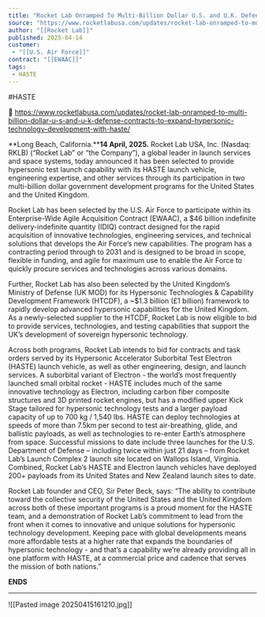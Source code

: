 ```yaml
---
title: "Rocket Lab Onramped To Multi-Billion Dollar U.S. and U.K. Defense Contracts To Expand Hypersonic Technology Development with HASTE"
source: "https://www.rocketlabusa.com/updates/rocket-lab-onramped-to-multi-billion-dollar-u-s-and-u-k-defense-contracts-to-expand-hypersonic-technology-development-with-haste/"
author: "[[Rocket Lab]]"
published: 2025-04-14
customer: 
 - "[[U.S. Air Force]]"
contract: "[[EWAAC]]"
tags:
 - HASTE
---
```

#HASTE

🔗 https://www.rocketlabusa.com/updates/rocket-lab-onramped-to-multi-billion-dollar-u-s-and-u-k-defense-contracts-to-expand-hypersonic-technology-development-with-haste/

**Long Beach, California.****14 April, 2025.** Rocket Lab USA, Inc. (Nasdaq: RKLB) (“Rocket Lab” or “the Company”), a global leader in launch services and space systems, today announced it has been selected to provide hypersonic test launch capability with its HASTE launch vehicle, engineering expertise, and other services through its participation in two multi-billion dollar government development programs for the United States and the United Kingdom.

Rocket Lab has been selected by the U.S. Air Force to participate within its Enterprise-Wide Agile Acquisition Contract (EWAAC), a $46 billion indefinite delivery-indefinite quantity (IDIQ) contract designed for the rapid acquisition of innovative technologies, engineering services, and technical solutions that develops the Air Force’s new capabilities. The program has a contracting period through to 2031 and is designed to be broad in scope, flexible in funding, and agile for maximum use to enable the Air Force to quickly procure services and technologies across various domains.

Further, Rocket Lab has also been selected by the United Kingdom’s Ministry of Defense (UK MOD) for its Hypersonic Technologies & Capability Development Framework (HTCDF), a ~$1.3 billion (£1 billion) framework to rapidly develop advanced hypersonic capabilities for the United Kingdom. As a newly-selected supplier to the HTCDF, Rocket Lab is now eligible to bid to provide services, technologies, and testing capabilities that support the UK’s development of sovereign hypersonic technology.

Across both programs, Rocket Lab intends to bid for contracts and task orders served by its Hypersonic Accelerator Suborbital Test Electron (HASTE) launch vehicle, as well as other engineering, design, and launch services. A suborbital variant of Electron - the world’s most frequently launched small orbital rocket - HASTE includes much of the same innovative technology as Electron, including carbon fiber composite structures and 3D printed rocket engines, but has a modified upper Kick Stage tailored for hypersonic technology tests and a larger payload capacity of up to 700 kg / 1,540 lbs. HASTE can deploy technologies at speeds of more than 7.5km per second to test air-breathing, glide, and ballistic payloads, as well as technologies to re-enter Earth’s atmosphere from space. Successful missions to date include three launches for the U.S. Department of Defense – including twice within just 21 days – from Rocket Lab’s Launch Complex 2 launch site located on Wallops Island, Virginia. Combined, Rocket Lab’s HASTE and Electron launch vehicles have deployed 200+ payloads from its United States and New Zealand launch sites to date.

Rocket Lab founder and CEO, Sir Peter Beck, says: “The ability to contribute toward the collective security of the United States and the United Kingdom across both of these important programs is a proud moment for the HASTE team, and a demonstration of Rocket Lab’s commitment to lead from the front when it comes to innovative and unique solutions for hypersonic technology development. Keeping pace with global developments means more affordable tests at a higher rate that expands the boundaries of hypersonic technology - and that’s a capability we’re already providing all in one platform with HASTE, at a commercial price and cadence that serves the mission of both nations.”

**ENDS**

---

![[Pasted image 20250415161210.jpg]]